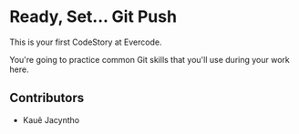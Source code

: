 # Ready, Set... Git Push

This is your first CodeStory at Evercode.

You're going to practice common Git skills that you'll use during your work here.

## Contributors

- Kauê Jacyntho
